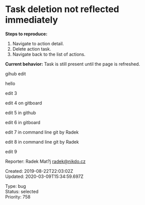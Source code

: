 # Task deletion not reflected immediately

**Steps to reproduce:**

1. Navigate to action detail.
2. Delete action task.
3. Navigate back to the list of actions.

**Current behavior:** Task is still present until the page is refreshed.

gihub edit

hello

edit 3

edit 4 on gitboard

edit 5 in github

edit 6 in gitboard

edit 7 in command line git by Radek

edit 8 in command line git by Radek

edit 9

Reporter: Radek Mat?j <radek@nikdo.cz>  

Created: 2019-08-22T22:03:02Z  
Updated: 2020-03-09T15:34:59.697Z

Type: bug  
Status: selected  
Priority: 758

